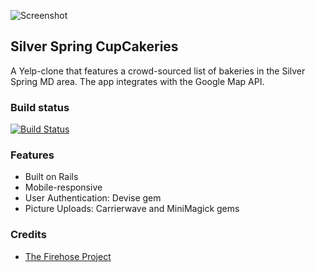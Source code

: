 ![Screenshot](https://image.ibb.co/midP7d/github_cupcakeries.png)

## Silver Spring CupCakeries
A Yelp-clone that features a crowd-sourced list of bakeries in the Silver Spring MD area. The app integrates with the Google Map API.

### Build status
[![Build Status](https://travis-ci.org/msarit/nomster.svg?branch=master)](https://travis-ci.org/msarit/nomster)

### Features
* Built on Rails
* Mobile-responsive
* User Authentication: Devise gem
* Picture Uploads: Carrierwave and MiniMagick gems

### Credits
* [The Firehose Project](https://thefirehoseproject.com)
